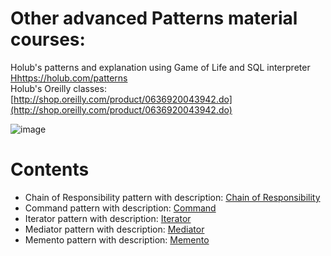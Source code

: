 # Other advanced Patterns material courses:
Holub's patterns and explanation using Game of Life and SQL interpreter [Hhttps://holub.com/patterns](https://holub.com/patterns/)  
Holub's Oreilly classes: [http://shop.oreilly.com/product/0636920043942.do](http://shop.oreilly.com/product/0636920043942.do)  

![image](https://user-images.githubusercontent.com/4239376/182931885-ffdf2b65-cb46-42a6-918c-951c3d721761.png)


# Contents
* Chain of Responsibility pattern with description: [Chain of Responsibility](https://github.com/Glareone/Design-Patterns/tree/master/DesignPatterns/ChainOfResponsibility)  
* Command pattern with description: [Command](https://github.com/Glareone/Design-Patterns/tree/master/DesignPatterns/Command)  
* Iterator pattern with description: [Iterator](https://github.com/Glareone/Design-Patterns/tree/master/DesignPatterns/Iterator)  
* Mediator pattern with description: [Mediator](https://github.com/Glareone/Design-Patterns/tree/master/DesignPatterns/Mediator)  
* Memento pattern with description: [Memento](https://github.com/Glareone/Design-Patterns/tree/master/DesignPatterns/Memento)  
